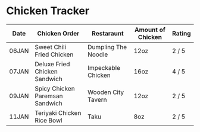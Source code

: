 # **Chicken Tracker**
| Date | Chicken Order | Restaraunt | Amount of Chicken | Rating |
| ---- | ------------- | ---------- | ----------------- | ------ |
| 06JAN | Sweet Chili Fried Chicken  | Dumpling The Noodle  | 12oz | 2 / 5 |
| 07JAN | Deluxe Fried Chicken Sandwich | Impeckable Chicken | 16oz |  4 / 5|
| 09JAN | Spicy Chicken Paremsan Sandwich | Wooden City Tavern | 12oz | 2 / 5 |
| 11JAN | Teriyaki Chicken Rice Bowl | Taku | 8oz | 2 / 5 |


